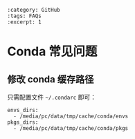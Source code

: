 ```{post} 2023/12/14 13:55
:category: GitHub
:tags: FAQs
:excerpt: 1
```

# Conda 常见问题

## 修改 conda 缓存路径

只需配置文件 `~/.condarc` 即可：

```
envs_dirs:                                                                                                                                 
  - /media/pc/data/tmp/cache/conda/envs                                                                                                                              
pkgs_dirs:                                                                                                                                 
  - /media/pc/data/tmp/cache/conda/pkgs
```

